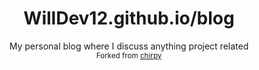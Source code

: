 <div style="text-align: center;">
    <h1>WillDev12.github.io/blog</h1>
        My personal blog where I discuss anything project related<br>
    <sub>Forked from <a href="https://github.com/cotes2020/jekyll-theme-chirpy">chirpy</a></sub>
</div>